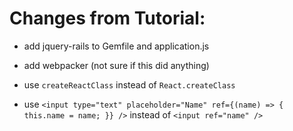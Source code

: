 # Changes from Tutorial:

* add jquery-rails to Gemfile and application.js

* add webpacker (not sure if this did anything)

* use ```createReactClass``` instead of ```React.createClass```

* use ```<input type="text" placeholder="Name" ref={(name) => { this.name = name; }} />``` instead of ```<input ref="name" />```
